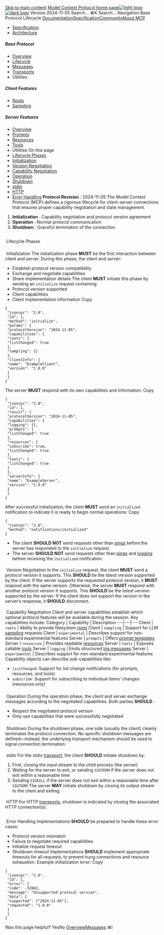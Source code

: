 [Skip to main content](#content-area)
[Model Context Protocol home page![light logo](https://mintcdn.com/mcp/4ZXF1PrDkEaJvXpn/logo/light.svg?fit=max&auto=format&n=4ZXF1PrDkEaJvXpn&q=85&s=4498cb8a57d574005f3dca62bdd49c95)![dark logo](https://mintcdn.com/mcp/4ZXF1PrDkEaJvXpn/logo/dark.svg?fit=max&auto=format&n=4ZXF1PrDkEaJvXpn&q=85&s=c0687c003f8f2cbdb24772ab4c8a522c)](/)
Version 2024-11-05
Search...
⌘K
Search...
Navigation
Base Protocol
Lifecycle
[Documentation](/docs/getting-started/intro)[Specification](/specification/2025-06-18)[Community](/community/communication)[About MCP](/about)
 * [Specification](/specification/2024-11-05)
 * [Architecture](/specification/2024-11-05/architecture)
##### Base Protocol
 * [Overview](/specification/2024-11-05/basic)
 * [Lifecycle](/specification/2024-11-05/basic/lifecycle)
 * [Messages](/specification/2024-11-05/basic/messages)
 * [Transports](/specification/2024-11-05/basic/transports)
 * Utilities
##### Client Features
 * [Roots](/specification/2024-11-05/client/roots)
 * [Sampling](/specification/2024-11-05/client/sampling)
##### Server Features
 * [Overview](/specification/2024-11-05/server)
 * [Prompts](/specification/2024-11-05/server/prompts)
 * [Resources](/specification/2024-11-05/server/resources)
 * [Tools](/specification/2024-11-05/server/tools)
 * Utilities
On this page
 * [Lifecycle Phases](#lifecycle-phases)
 * [Initialization](#initialization)
 * [Version Negotiation](#version-negotiation)
 * [Capability Negotiation](#capability-negotiation)
 * [Operation](#operation)
 * [Shutdown](#shutdown)
 * [stdio](#stdio)
 * [HTTP](#http)
 * [Error Handling](#error-handling)
**Protocol Revision** : 2024-11-05
The Model Context Protocol (MCP) defines a rigorous lifecycle for client-server connections that ensures proper capability negotiation and state management.
 1. **Initialization** : Capability negotiation and protocol version agreement
 2. **Operation** : Normal protocol communication
 3. **Shutdown** : Graceful termination of the connection
## 
[​](#lifecycle-phases)
Lifecycle Phases
### 
[​](#initialization)
Initialization
The initialization phase **MUST** be the first interaction between client and server. During this phase, the client and server:
 * Establish protocol version compatibility
 * Exchange and negotiate capabilities
 * Share implementation details
The client **MUST** initiate this phase by sending an `initialize` request containing:
 * Protocol version supported
 * Client capabilities
 * Client implementation information
Copy
```
{
 "jsonrpc": "2.0",
 "id": 1,
 "method": "initialize",
 "params": {
 "protocolVersion": "2024-11-05",
 "capabilities": {
 "roots": {
 "listChanged": true
 },
 "sampling": {}
 },
 "clientInfo": {
 "name": "ExampleClient",
 "version": "1.0.0"
 }
 }
}
```
The server **MUST** respond with its own capabilities and information:
Copy
```
{
 "jsonrpc": "2.0",
 "id": 1,
 "result": {
 "protocolVersion": "2024-11-05",
 "capabilities": {
 "logging": {},
 "prompts": {
 "listChanged": true
 },
 "resources": {
 "subscribe": true,
 "listChanged": true
 },
 "tools": {
 "listChanged": true
 }
 },
 "serverInfo": {
 "name": "ExampleServer",
 "version": "1.0.0"
 }
 }
}
```
After successful initialization, the client **MUST** send an `initialized` notification to indicate it is ready to begin normal operations:
Copy
```
{
 "jsonrpc": "2.0",
 "method": "notifications/initialized"
}
```
 * The client **SHOULD NOT** send requests other than [pings](/specification/2024-11-05/basic/utilities/ping) before the server has responded to the `initialize` request.
 * The server **SHOULD NOT** send requests other than [pings](/specification/2024-11-05/basic/utilities/ping) and [logging](/specification/2024-11-05/server/utilities/logging) before receiving the `initialized` notification.
#### 
[​](#version-negotiation)
Version Negotiation
In the `initialize` request, the client **MUST** send a protocol version it supports. This **SHOULD** be the _latest_ version supported by the client. If the server supports the requested protocol version, it **MUST** respond with the same version. Otherwise, the server **MUST** respond with another protocol version it supports. This **SHOULD** be the _latest_ version supported by the server. If the client does not support the version in the server’s response, it **SHOULD** disconnect.
#### 
[​](#capability-negotiation)
Capability Negotiation
Client and server capabilities establish which optional protocol features will be available during the session. Key capabilities include: Category | Capability | Description 
---|---|--- 
Client | `roots` | Ability to provide filesystem [roots](/specification/2024-11-05/client/roots) 
Client | `sampling` | Support for LLM [sampling](/specification/2024-11-05/client/sampling) requests 
Client | `experimental` | Describes support for non-standard experimental features 
Server | `prompts` | Offers [prompt templates](/specification/2024-11-05/server/prompts) 
Server | `resources` | Provides readable [resources](/specification/2024-11-05/server/resources) 
Server | `tools` | Exposes callable [tools](/specification/2024-11-05/server/tools) 
Server | `logging` | Emits structured [log messages](/specification/2024-11-05/server/utilities/logging) 
Server | `experimental` | Describes support for non-standard experimental features 
Capability objects can describe sub-capabilities like:
 * `listChanged`: Support for list change notifications (for prompts, resources, and tools)
 * `subscribe`: Support for subscribing to individual items’ changes (resources only)
### 
[​](#operation)
Operation
During the operation phase, the client and server exchange messages according to the negotiated capabilities. Both parties **SHOULD** :
 * Respect the negotiated protocol version
 * Only use capabilities that were successfully negotiated
### 
[​](#shutdown)
Shutdown
During the shutdown phase, one side (usually the client) cleanly terminates the protocol connection. No specific shutdown messages are defined—instead, the underlying transport mechanism should be used to signal connection termination:
#### 
[​](#stdio)
stdio
For the stdio [transport](/specification/2024-11-05/basic/transports), the client **SHOULD** initiate shutdown by:
 1. First, closing the input stream to the child process (the server)
 2. Waiting for the server to exit, or sending `SIGTERM` if the server does not exit within a reasonable time
 3. Sending `SIGKILL` if the server does not exit within a reasonable time after `SIGTERM`
The server **MAY** initiate shutdown by closing its output stream to the client and exiting.
#### 
[​](#http)
HTTP
For HTTP [transports](/specification/2024-11-05/basic/transports), shutdown is indicated by closing the associated HTTP connection(s).
## 
[​](#error-handling)
Error Handling
Implementations **SHOULD** be prepared to handle these error cases:
 * Protocol version mismatch
 * Failure to negotiate required capabilities
 * Initialize request timeout
 * Shutdown timeout
Implementations **SHOULD** implement appropriate timeouts for all requests, to prevent hung connections and resource exhaustion. Example initialization error:
Copy
```
{
 "jsonrpc": "2.0",
 "id": 1,
 "error": {
 "code": -32602,
 "message": "Unsupported protocol version",
 "data": {
 "supported": ["2024-11-05"],
 "requested": "1.0.0"
 }
 }
}
```
Was this page helpful?
YesNo
[Overview](/specification/2024-11-05/basic)[Messages](/specification/2024-11-05/basic/messages)
⌘I